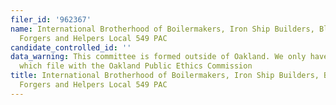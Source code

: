```yaml
---
filer_id: '962367'
name: International Brotherhood of Boilermakers, Iron Ship Builders, Blacksmiths,
  Forgers and Helpers Local 549 PAC
candidate_controlled_id: ''
data_warning: This committee is formed outside of Oakland. We only have data on committees
  which file with the Oakland Public Ethics Commission
title: International Brotherhood of Boilermakers, Iron Ship Builders, Blacksmiths,
  Forgers and Helpers Local 549 PAC
---
```

